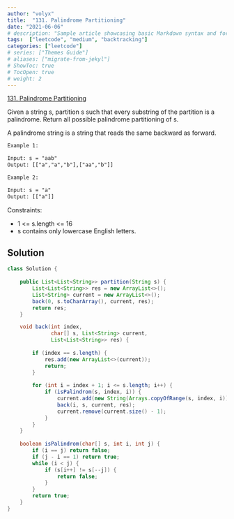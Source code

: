```yaml
---
author: "volyx"
title:  "131. Palindrome Partitioning"
date: "2021-06-06"
# description: "Sample article showcasing basic Markdown syntax and formatting for HTML elements."
tags:  ["leetcode", "medium", "backtracking"]
categories: ["leetcode"]
# series: ["Themes Guide"]
# aliases: ["migrate-from-jekyl"]
# ShowToc: true
# TocOpen: true
# weight: 2
---
```


[131. Palindrome Partitioning](https://leetcode.com/problems/palindrome-partitioning)

Given a string s, partition s such that every substring of the partition is a palindrome. Return all possible palindrome partitioning of s.

A palindrome string is a string that reads the same backward as forward.

```txt
Example 1:

Input: s = "aab"
Output: [["a","a","b"],["aa","b"]]

Example 2:

Input: s = "a"
Output: [["a"]]
```

Constraints:

- 1 <= s.length <= 16
- s contains only lowercase English letters.

## Solution

```java
class Solution {
    
    public List<List<String>> partition(String s) {
        List<List<String>> res = new ArrayList<>();
        List<String> current = new ArrayList<>();
        back(0, s.toCharArray(), current, res);
        return res;
    }

    void back(int index, 
              char[] s, List<String> current, 
              List<List<String>> res) {
        
        if (index == s.length) {
            res.add(new ArrayList<>(current));
            return;
        }
        
        for (int i = index + 1; i <= s.length; i++) {
            if (isPalindrom(s, index, i)) {
                current.add(new String(Arrays.copyOfRange(s, index, i)));
                back(i, s, current, res);
                current.remove(current.size() - 1);
            }
        }
    }
    
    boolean isPalindrom(char[] s, int i, int j) {
        if (i == j) return false;
        if (j - i == 1) return true;
        while (i < j) {
            if (s[i++] != s[--j]) {
                return false;
            }
        }
        return true;
    }
}
```
